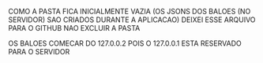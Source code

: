 COMO A PASTA FICA INICIALMENTE VAZIA (OS JSONS DOS BALOES (NO SERVIDOR) SAO CRIADOS DURANTE A APLICACAO) DEIXEI ESSE ARQUIVO PARA O GITHUB NAO EXCLUIR A PASTA

OS BALOES COMECAR DO 127.0.0.2 POIS O 127.0.0.1 ESTA RESERVADO PARA O SERVIDOR
